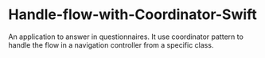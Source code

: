 # Handle-flow-with-Coordinator-Swift
An application to answer in questionnaires. It use coordinator pattern to handle the flow in a navigation controller from a specific class. 
